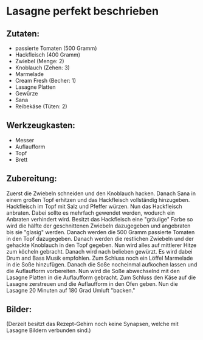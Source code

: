 # Lasagne perfekt beschrieben  <!-- Besser Überschrift finden. -->

## Zutaten:
* passierte Tomaten (500 Gramm)
* Hackfleisch (400 Gramm)
* Zwiebel (Menge: 2)
* Knoblauch (Zehen: 3)
* Marmelade
* Cream Fresh (Becher: 1)
* Lasagne Platten
* Gewürze
* Sana
* Reibekäse (Tüten: 2)

## Werkzeugkasten:
* Messer
* Auflaufform
* Topf
* Brett

## Zubereitung: 

Zuerst die Zwiebeln schneiden und den Knoblauch hacken. Danach Sana in einem großen Topf erhitzen und das Hackfleisch vollständig hinzugeben. Hackfleisch im Topf mit Salz und Pfeffer würzen. Nun das Hackfleisch anbraten. Dabei sollte es mehrfach gewendet werden, wodurch ein Anbraten verhindert wird. Besitzt das Hackfleisch eine "gräulige" Farbe so wird die hälfte der geschnittenen Zwiebeln dazugegeben und angebraten bis sie "glasig" werden. Danach werden die 500 Gramm passierte Tomaten in den Topf dazugegeben. Danach werden die restlichen Zwiebeln und der gehackte Knoblauch in den Topf gegeben. Nun wird alles auf mittlerer Hitze zum köcheln gebracht. Danach wird nach belieben gewürzt. Es wird dabei Drum and Bass Musik empfohlen. Zum Schluss noch ein Löffel Marmelade in die Soße hinzufügen. Danach die Soße nocheinmal aufkochen lassen und die Auflaufform vorbereiten. Nun wird die Soße abwechselnd mit den Lasagne Platten in die Auflaufform gebracht. Zum Schluss den Käse auf die Lasagne zerstreuen und die Auflaufform in den Ofen geben. Nun die Lasagne 20 Minuten auf 180 Grad Umluft "backen." 

## Bilder:

(Derzeit besitzt das Rezept-Gehirn noch keine Synapsen, welche mit Lasagne Bildern verbunden sind.)
